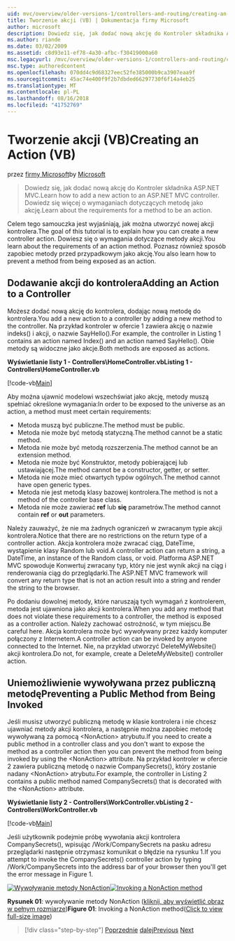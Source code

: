 ```yaml
---
uid: mvc/overview/older-versions-1/controllers-and-routing/creating-an-action-vb
title: Tworzenie akcji (VB) | Dokumentacja firmy Microsoft
author: microsoft
description: Dowiedz się, jak dodać nową akcję do Kontroler składnika ASP.NET MVC. Dowiedz się więcej o wymaganiach dotyczących metodę jako akcję.
ms.author: riande
ms.date: 03/02/2009
ms.assetid: c8d93e11-ef78-4a30-afbc-f30419000a60
msc.legacyurl: /mvc/overview/older-versions-1/controllers-and-routing/creating-an-action-vb
msc.type: authoredcontent
ms.openlocfilehash: 070dd4c9d68327eec52fe385000b9ca3907eaa9f
ms.sourcegitcommit: 45ac74e400f9f2b7dbded66297730f6f14a4eb25
ms.translationtype: MT
ms.contentlocale: pl-PL
ms.lasthandoff: 08/16/2018
ms.locfileid: "41752769"
---
```

<a name="creating-an-action-vb"></a><span data-ttu-id="d126f-104">Tworzenie akcji (VB)</span><span class="sxs-lookup"><span data-stu-id="d126f-104">Creating an Action (VB)</span></span>
====================
<span data-ttu-id="d126f-105">przez [firmy Microsoft](https://github.com/microsoft)</span><span class="sxs-lookup"><span data-stu-id="d126f-105">by [Microsoft](https://github.com/microsoft)</span></span>

> <span data-ttu-id="d126f-106">Dowiedz się, jak dodać nową akcję do Kontroler składnika ASP.NET MVC.</span><span class="sxs-lookup"><span data-stu-id="d126f-106">Learn how to add a new action to an ASP.NET MVC controller.</span></span> <span data-ttu-id="d126f-107">Dowiedz się więcej o wymaganiach dotyczących metodę jako akcję.</span><span class="sxs-lookup"><span data-stu-id="d126f-107">Learn about the requirements for a method to be an action.</span></span>


<span data-ttu-id="d126f-108">Celem tego samouczka jest wyjaśniają, jak można utworzyć nowej akcji kontrolera.</span><span class="sxs-lookup"><span data-stu-id="d126f-108">The goal of this tutorial is to explain how you can create a new controller action.</span></span> <span data-ttu-id="d126f-109">Dowiesz się o wymagania dotyczące metody akcji.</span><span class="sxs-lookup"><span data-stu-id="d126f-109">You learn about the requirements of an action method.</span></span> <span data-ttu-id="d126f-110">Poznasz również sposób zapobiec metody przed przypadkowym jako akcję.</span><span class="sxs-lookup"><span data-stu-id="d126f-110">You also learn how to prevent a method from being exposed as an action.</span></span>

## <a name="adding-an-action-to-a-controller"></a><span data-ttu-id="d126f-111">Dodawanie akcji do kontrolera</span><span class="sxs-lookup"><span data-stu-id="d126f-111">Adding an Action to a Controller</span></span>

<span data-ttu-id="d126f-112">Możesz dodać nową akcję do kontrolera, dodając nową metodę do kontrolera.</span><span class="sxs-lookup"><span data-stu-id="d126f-112">You add a new action to a controller by adding a new method to the controller.</span></span> <span data-ttu-id="d126f-113">Na przykład kontroler w ofercie 1 zawiera akcję o nazwie indeks() i akcji, o nazwie SayHello().</span><span class="sxs-lookup"><span data-stu-id="d126f-113">For example, the controller in Listing 1 contains an action named Index() and an action named SayHello().</span></span> <span data-ttu-id="d126f-114">Obie metody są widoczne jako akcje.</span><span class="sxs-lookup"><span data-stu-id="d126f-114">Both methods are exposed as actions.</span></span>

<span data-ttu-id="d126f-115">**Wyświetlanie listy 1 - Controllers\HomeController.vb**</span><span class="sxs-lookup"><span data-stu-id="d126f-115">**Listing 1 - Controllers\HomeController.vb**</span></span>

[!code-vb[Main](creating-an-action-vb/samples/sample1.vb)]

<span data-ttu-id="d126f-116">Aby można ujawnić modelowi wszechświat jako akcję, metody muszą spełniać określone wymagania:</span><span class="sxs-lookup"><span data-stu-id="d126f-116">In order to be exposed to the universe as an action, a method must meet certain requirements:</span></span>

- <span data-ttu-id="d126f-117">Metoda muszą być publiczne.</span><span class="sxs-lookup"><span data-stu-id="d126f-117">The method must be public.</span></span>
- <span data-ttu-id="d126f-118">Metoda nie może być metodą statyczną.</span><span class="sxs-lookup"><span data-stu-id="d126f-118">The method cannot be a static method.</span></span>
- <span data-ttu-id="d126f-119">Metoda nie może być metodą rozszerzenia.</span><span class="sxs-lookup"><span data-stu-id="d126f-119">The method cannot be an extension method.</span></span>
- <span data-ttu-id="d126f-120">Metoda nie może być Konstruktor, metody pobierającej lub ustawiającej.</span><span class="sxs-lookup"><span data-stu-id="d126f-120">The method cannot be a constructor, getter, or setter.</span></span>
- <span data-ttu-id="d126f-121">Metoda nie może mieć otwartych typów ogólnych.</span><span class="sxs-lookup"><span data-stu-id="d126f-121">The method cannot have open generic types.</span></span>
- <span data-ttu-id="d126f-122">Metoda nie jest metodą klasy bazowej kontrolera.</span><span class="sxs-lookup"><span data-stu-id="d126f-122">The method is not a method of the controller base class.</span></span>
- <span data-ttu-id="d126f-123">Metoda nie może zawierać **ref** lub **się** parametrów.</span><span class="sxs-lookup"><span data-stu-id="d126f-123">The method cannot contain **ref** or **out** parameters.</span></span>

<span data-ttu-id="d126f-124">Należy zauważyć, że nie ma żadnych ograniczeń w zwracanym typie akcji kontrolera.</span><span class="sxs-lookup"><span data-stu-id="d126f-124">Notice that there are no restrictions on the return type of a controller action.</span></span> <span data-ttu-id="d126f-125">Akcja kontrolera może zwracać ciąg, DateTime, wystąpienie klasy Random lub void.</span><span class="sxs-lookup"><span data-stu-id="d126f-125">A controller action can return a string, a DateTime, an instance of the Random class, or void.</span></span> <span data-ttu-id="d126f-126">Platforma ASP.NET MVC spowoduje Konwertuj zwracany typ, który nie jest wynik akcji na ciąg i renderowania ciąg do przeglądarki.</span><span class="sxs-lookup"><span data-stu-id="d126f-126">The ASP.NET MVC framework will convert any return type that is not an action result into a string and render the string to the browser.</span></span>

<span data-ttu-id="d126f-127">Po dodaniu dowolnej metody, które naruszają tych wymagań z kontrolerem, metoda jest ujawniona jako akcji kontrolera.</span><span class="sxs-lookup"><span data-stu-id="d126f-127">When you add any method that does not violate these requirements to a controller, the method is exposed as a controller action.</span></span> <span data-ttu-id="d126f-128">Należy zachować ostrożność, w tym miejscu.</span><span class="sxs-lookup"><span data-stu-id="d126f-128">Be careful here.</span></span> <span data-ttu-id="d126f-129">Akcja kontrolera może być wywoływany przez każdy komputer połączony z Internetem.</span><span class="sxs-lookup"><span data-stu-id="d126f-129">A controller action can be invoked by anyone connected to the Internet.</span></span> <span data-ttu-id="d126f-130">Nie, na przykład utworzyć DeleteMyWebsite() akcji kontrolera.</span><span class="sxs-lookup"><span data-stu-id="d126f-130">Do not, for example, create a DeleteMyWebsite() controller action.</span></span>

## <a name="preventing-a-public-method-from-being-invoked"></a><span data-ttu-id="d126f-131">Uniemożliwienie wywoływana przez publiczną metodę</span><span class="sxs-lookup"><span data-stu-id="d126f-131">Preventing a Public Method from Being Invoked</span></span>

<span data-ttu-id="d126f-132">Jeśli musisz utworzyć publiczną metodę w klasie kontrolera i nie chcesz ujawniać metody akcji kontrolera, a następnie można zapobiec metodę wywoływaną za pomocą &lt;NonAction&gt; atrybutu.</span><span class="sxs-lookup"><span data-stu-id="d126f-132">If you need to create a public method in a controller class and you don't want to expose the method as a controller action then you can prevent the method from being invoked by using the &lt;NonAction&gt; attribute.</span></span> <span data-ttu-id="d126f-133">Na przykład kontroler w ofercie 2 zawiera publiczną metodę o nazwie CompanySecrets(), który zostanie nadany &lt;NonAction&gt; atrybutu.</span><span class="sxs-lookup"><span data-stu-id="d126f-133">For example, the controller in Listing 2 contains a public method named CompanySecrets() that is decorated with the &lt;NonAction&gt; attribute.</span></span>

<span data-ttu-id="d126f-134">**Wyświetlanie listy 2 - Controllers\WorkController.vb**</span><span class="sxs-lookup"><span data-stu-id="d126f-134">**Listing 2 - Controllers\WorkController.vb**</span></span>

[!code-vb[Main](creating-an-action-vb/samples/sample2.vb)]

<span data-ttu-id="d126f-135">Jeśli użytkownik podejmie próbę wywołania akcji kontrolera CompanySecrets(), wpisując /Work/CompanySecrets na pasku adresu przeglądarki następnie otrzymasz komunikat o błędzie na rysunku 1.</span><span class="sxs-lookup"><span data-stu-id="d126f-135">If you attempt to invoke the CompanySecrets() controller action by typing /Work/CompanySecrets into the address bar of your browser then you'll get the error message in Figure 1.</span></span>


<span data-ttu-id="d126f-136">[![Wywoływanie metody NonAction](creating-an-action-vb/_static/image1.jpg)](creating-an-action-vb/_static/image1.png)</span><span class="sxs-lookup"><span data-stu-id="d126f-136">[![Invoking a NonAction method](creating-an-action-vb/_static/image1.jpg)](creating-an-action-vb/_static/image1.png)</span></span>

<span data-ttu-id="d126f-137">**Rysunek 01**: wywoływanie metody NonAction ([kliknij, aby wyświetlić obraz w pełnym rozmiarze](creating-an-action-vb/_static/image2.png))</span><span class="sxs-lookup"><span data-stu-id="d126f-137">**Figure 01**: Invoking a NonAction method([Click to view full-size image](creating-an-action-vb/_static/image2.png))</span></span>

> [!div class="step-by-step"]
> <span data-ttu-id="d126f-138">[Poprzednie](creating-a-controller-vb.md)
> [dalej](aspnet-mvc-controllers-overview-cs.md)</span><span class="sxs-lookup"><span data-stu-id="d126f-138">[Previous](creating-a-controller-vb.md)
[Next](aspnet-mvc-controllers-overview-cs.md)</span></span>
